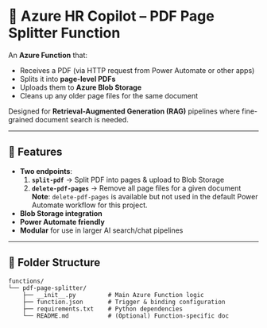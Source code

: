 # 📄 Azure HR Copilot – PDF Page Splitter Function

An **Azure Function** that:
- Receives a PDF (via HTTP request from Power Automate or other apps)
- Splits it into **page-level PDFs**
- Uploads them to **Azure Blob Storage**
- Cleans up any older page files for the same document

Designed for **Retrieval-Augmented Generation (RAG)** pipelines where fine-grained document search is needed.

---

## 🚀 Features
- **Two endpoints**:
  1. **`split-pdf`** → Split PDF into pages & upload to Blob Storage
  2. **`delete-pdf-pages`** → Remove all page files for a given document
     **Note**: `delete-pdf-pages` is available but not used in the default Power Automate workflow for this project.
- **Blob Storage integration**
- **Power Automate friendly**
- **Modular** for use in larger AI search/chat pipelines

---

## 📂 Folder Structure
```plaintext
functions/
└── pdf-page-splitter/
    ├── __init__.py         # Main Azure Function logic
    ├── function.json       # Trigger & binding configuration
    ├── requirements.txt    # Python dependencies
    └── README.md           # (Optional) Function-specific doc


